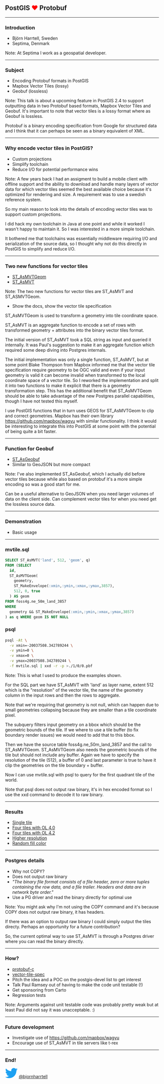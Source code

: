 ## PostGIS <span style="color:#ff0000">♥</span> Protobuf

---

### Introduction

* Björn Harrtell, Sweden
* Septima, Denmark

Note:
At Septima I work as a geospatial developer.

---

### Subject

* Encoding Protobuf formats in PostGIS
* Mapbox Vector Tiles (lossy)
* Geobuf (lossless)

Note:
This talk is about a upcoming feature in PostGIS 2.4 to support outputting data in two Protobuf based formats, Mapbox Vector Tiles and Geobuf. It's important to note that vector tiles is a lossy format where as Geobuf is lossless.

Protobuf is a binary encoding specification from Google for structured data and I think that it can perhaps be seen as a binary equivalent of XML.

---

### Why encode vector tiles in PostGIS?

* Custom projections
* Simplify toolchain
* Reduce I/O for potential performance wins

Note:
A few years back I had an assigment to build a mobile client with offline support and the ability to download and handle many layers of vector data for which vector tiles seemed the best available choice because it's optimized for rendering and size. A requirement was to use a swedish reference system.

So my main reason to look into the details of encoding vector tiles was to support custom projections.

I did hack my own toolchain in Java at one point and while it worked I wasn't happy to maintain it. So I was interested in a more simple toolchain.

It bothered me that toolchains was essentially middleware requiring I/O and serialization of the source data, so I thought why not do this directly in PostGIS to simplify and reduce I/O.

---

### Two new functions for vector tiles

* [ST_AsMVTGeom](https://postgis.net/docs/manual-dev/ST_AsMVTGeom.html)
* [ST_AsMVT](https://postgis.net/docs/manual-dev/ST_AsMVT.html)

Note:
The two new functions for vector tiles are ST_AsMVT and ST_ASMVTGeom.

* Show the docs, show the vector tile specification

ST_AsMVTGeom is used to transform a geometry into tile coordinate space.

ST_AsMVT is an aggregate function to encode a set of rows with transformed geometry + attributes into the binary vector tiles format.

The initial version of ST_AsMVT took a SQL string as input and queried it internally. It was Paul's suggestion to make it an aggregate function which required some deep diving into Postgres internals.

The initial implementation was only a single function, ST_AsMVT, but at some point Blake Thompson from Mapbox informed me that the vector tile specification require geometry to be OGC valid and even if your input geometry is valid it can become invalid when transformed to the local coordinate space of a vector tile. So I reworked the implementation and split it into two functions to make it explicit that there is a geometry transformation step. This has the additional benefit that ST_AsMVTGeom should be able to take advantage of the new Postgres parallel capabilities, though I have not tested this myself.

I use PostGIS functions that in turn uses GEOS for ST_AsMVTGeom to clip and correct geometries. Mapbox has their own library https://github.com/mapbox/wagyu with similar functionality. I think it would be interesting to integrate this into PostGIS at some point with the potential of being quite a bit faster.

---

### Function for Geobuf

* <a target="_blank" href="https://postgis.net/docs/manual-dev/ST_AsGeobuf.html">ST_AsGeobuf</a>
* Similar to GeoJSON but more compact

Note:
I've also implemented ST_AsGeobuf, which I actually did before vector tiles because while also based on protobuf it's a more simple encoding so was a good start for me.

Can be a useful alternative to GeoJSON when you need larger volumes of data on the client side. Can complement vector tiles for when you need get the lossless source data.

---

### Demonstration

* Basic usage

---

### mvtile.sql

```sql
SELECT ST_AsMVT('land', 512, 'geom', q)
FROM (SELECT
  id,
  ST_AsMVTGeom(
    geometry, 
    ST_MakeEnvelope(:xmin,:ymin,:xmax,:ymax,3857),
    512, 0, true
  ) AS geom
FROM foss4g.ne_50m_land_3857
WHERE
  geometry && ST_MakeEnvelope(:xmin,:ymin,:xmax,:ymax,3857)
) as q WHERE geom IS NOT NULL
```

### psql

```sh
psql -At \
  -v xmin=-20037508.342789244 \
  -v ymin=0 \
  -v xmax=0 \
  -v ymax=20037508.342789244 \
  -f mvtile.sql | xxd -r -p >./1/0/0.pbf
```

Note:
This is what I used to produce the examples shown.

For the SQL part we have ST_AsMVT with 'land' as layer name, extent 512 which is the "resolution" of the vector tile, the name of the geometry column in the input rows and then the rows to aggregate.

Note that we're requiring that geometry is not null, which can happen due to small geometries collapsing because they are smaller than a tile coordinate pixel.

The subquery filters input geometry on a bbox which should be the geometric bounds of the tile. If we where to use a tile buffer (to fix boundary render issues) we would need to add that to this bbox.

Then we have the source table foss4g.ne_50m_land_3857 and the call to ST_AsMVTGeom. ST_AsMVTGeom also needs the geometric bounds of the tile but should not include any buffer. Again we have to specify the resolution of the tile (512), a buffer of 0 and last parameter is true to have it clip the geometries on the tile boundary + buffer.

Now I can use mvtile.sql with psql to query for the first quadrant tile of the world.

Note that psql does not output raw binary, it's in hex encoded format so I use the xxd command to decode it to raw binary.

---

### Results

* [Single tile](https://bjornharrtell.github.io/presentations/vectortiles/example1)
* [Four tiles with OL 4.0](https://bjornharrtell.github.io/presentations/vectortiles/example2)
* [Four tiles with OL 4.2](https://bjornharrtell.github.io/presentations/vectortiles/example3)
* [Higher resolution](https://bjornharrtell.github.io/presentations/vectortiles/example4)
* [Random fill color](https://bjornharrtell.github.io/presentations/vectortiles/example5)

---

### Postgres details

* Why not COPY?
* Does not output raw binary
* *"The binary file format consists of a file header, zero or more tuples containing the row data, and a file trailer. Headers and data are in network byte order."*
* Use a PG driver and read the binary directly for optimal use

Note:
You might ask why I'm not using the COPY command and it's because COPY does not output raw binary, it has headers.

If there was an option to output raw binary I could simply output the tiles directy. Perhaps an opportunity for a future contribution?

So, the current optimal way to use ST_AsMVT is through a Postgres driver where you can read the binary directly.

---

### How?

* [protobuf-c](https://github.com/protobuf-c/protobuf-c)
* [vector-tile-spec](https://github.com/mapbox/vector-tile-spec/tree/master/2.1)
* Pitch the idea and a POC on the postgis-devel list to get interest
* Talk Paul Ramsey out of having to make the code unit testable (!)
* Get sponsoring from Carto
* Regression tests

Note:
Arguments against unit testable code was probably pretty weak but at least Paul
did not say it was unacceptable. :)

---

### Future development

* Investigate use of https://github.com/mapbox/wagyu
* Encourage use of ST_AsMVT in tile servers like t-rex

---

### End!

![Logo](assets/images/twitter.png) <a target="_blank" href="https://twitter.com/bjornharrtell">@bjornharrtell</a>
